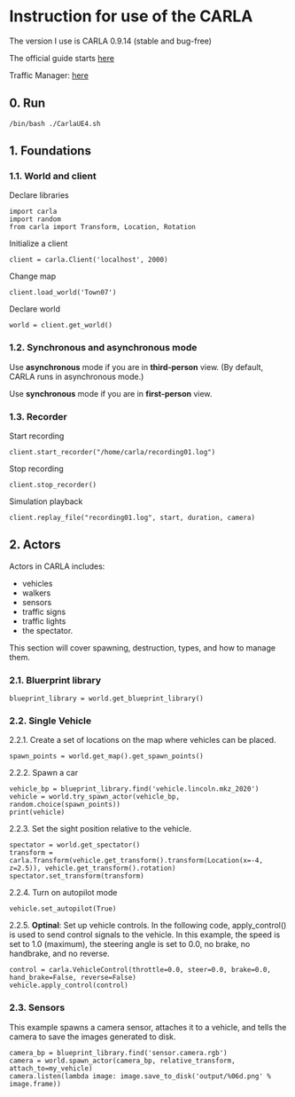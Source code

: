 # Instruction for use of the CARLA
The version I use is CARLA 0.9.14 (stable and bug-free)

The official guide starts [here](https://carla.readthedocs.io/en/0.9.14/foundations/)

Traffic Manager: [here](https://carla.readthedocs.io/en/docs-preview/adv_traffic_manager/)

## 0. Run
```
/bin/bash ./CarlaUE4.sh
```

## 1. Foundations

### 1.1. World and client
Declare libraries
```
import carla
import random
from carla import Transform, Location, Rotation
```
Initialize a client
```
client = carla.Client('localhost', 2000)
```
Change map
```
client.load_world('Town07')
```
Declare world
```
world = client.get_world()
```

### 1.2. Synchronous and asynchronous mode
Use **asynchronous** mode if you are in **third-person** view. (By default, CARLA runs in asynchronous mode.)

Use **synchronous** mode if you are in **first-person** view.

### 1.3. Recorder
Start recording
```
client.start_recorder("/home/carla/recording01.log")
```
Stop recording
```
client.stop_recorder()
```
Simulation playback
```
client.replay_file("recording01.log", start, duration, camera)
```

## 2. Actors
Actors in CARLA includes:
- vehicles
- walkers
- sensors
- traffic signs
- traffic lights
- the spectator.

This section will cover spawning, destruction, types, and how to manage them.

### 2.1. Bluerprint library
```
blueprint_library = world.get_blueprint_library()
```

### 2.2. Single Vehicle
2.2.1. Create a set of locations on the map where vehicles can be placed.
```
spawn_points = world.get_map().get_spawn_points()
```

2.2.2. Spawn a car
```
vehicle_bp = blueprint_library.find('vehicle.lincoln.mkz_2020')
vehicle = world.try_spawn_actor(vehicle_bp, random.choice(spawn_points))
print(vehicle)
```

2.2.3. Set the sight position relative to the vehicle.
```
spectator = world.get_spectator()
transform = carla.Transform(vehicle.get_transform().transform(Location(x=-4, z=2.5)), vehicle.get_transform().rotation)
spectator.set_transform(transform)
```

2.2.4. Turn on autopilot mode
```
vehicle.set_autopilot(True)
```

2.2.5. **Optinal**: Set up vehicle controls. In the following code, apply_control() is used to send control signals to the vehicle. In this example, the speed is set to 1.0 (maximum), the steering angle is set to 0.0, no brake, no handbrake, and no reverse.
```
control = carla.VehicleControl(throttle=0.0, steer=0.0, brake=0.0, hand_brake=False, reverse=False)
vehicle.apply_control(control)
```

### 2.3. Sensors
This example spawns a camera sensor, attaches it to a vehicle, and tells the camera to save the images generated to disk.
```
camera_bp = blueprint_library.find('sensor.camera.rgb')
camera = world.spawn_actor(camera_bp, relative_transform, attach_to=my_vehicle)
camera.listen(lambda image: image.save_to_disk('output/%06d.png' % image.frame))
```
